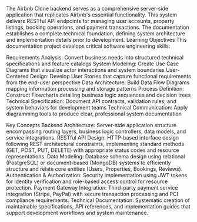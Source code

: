 The Airbnb Clone backend serves as a comprehensive server-side application that replicates Airbnb's essential functionality. This system delivers RESTful API endpoints for managing user accounts, property listings, booking operations, and payment transactions. The documentation establishes a complete technical foundation, defining system architecture and implementation details prior to development.
Learning Objectives
This documentation project develops critical software engineering skills:

Requirements Analysis: Convert business needs into structured technical specifications and feature catalogs
System Modeling: Create Use Case Diagrams that visualize actor interactions and system boundaries
User-Centered Design: Develop User Stories that capture functional requirements from the end-user perspective
Data Architecture: Build Data Flow Diagrams mapping information processing and storage patterns
Process Definition: Construct Flowcharts detailing business logic sequences and decision trees
Technical Specification: Document API contracts, validation rules, and system behaviors for development teams
Technical Communication: Apply diagramming tools to produce clear, professional system documentation

Key Concepts
Backend Architecture: Server-side application structure encompassing routing layers, business logic controllers, data models, and service integrations.
RESTful API Design: HTTP-based interface design following REST architectural constraints, implementing standard methods (GET, POST, PUT, DELETE) with appropriate status codes and resource representations.
Data Modeling: Database schema design using relational (PostgreSQL) or document-based (MongoDB) systems to efficiently structure and relate core entities (Users, Properties, Bookings, Reviews).
Authentication & Authorization: Security implementation using JWT tokens for identity verification and role-based access control for resource protection.
Payment Gateway Integration: Third-party payment service integration (Stripe, PayPal) with secure transaction processing and PCI compliance requirements.
Technical Documentation: Systematic creation of maintainable specifications, API references, and implementation guides that support development workflows and system maintenance.
